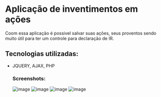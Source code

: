# Aplicação de inventimentos em ações
Coom essa aplicação é possivel salvar suas ações, seus proventos sendo muito útil para ter um controle para declaração de IR.

## Tecnologias utilizadas:
- JQUERY, AJAX, PHP

  ### Screenshots:
  ![image](https://github.com/gfonsecadev/controle_investimentos_jquery/assets/90278833/4c0ee432-9497-4e43-af64-a8829fea3199)
  ![image](https://github.com/gfonsecadev/controle_investimentos_jquery/assets/90278833/9b72f5ad-c882-4104-a31b-452316965b8b)
  ![image](https://github.com/gfonsecadev/controle_investimentos_jquery/assets/90278833/aa841d15-497d-41d2-914b-587c736da8b8)
  ![image](https://github.com/gfonsecadev/controle_investimentos_jquery/assets/90278833/33a8e0d7-0b5e-47f8-b675-5284cbd23b43)



